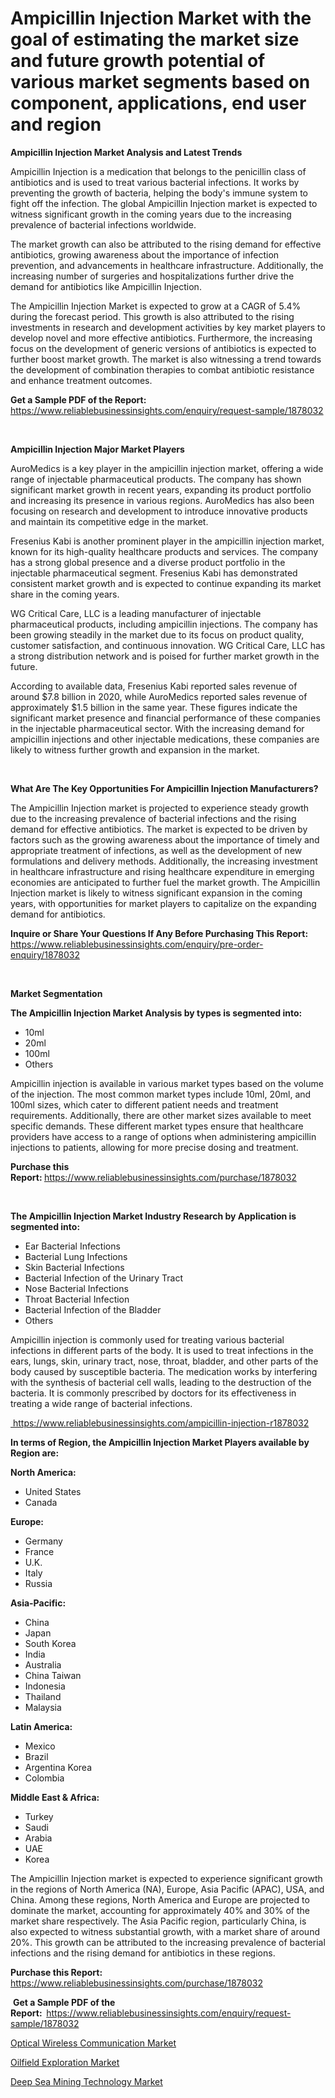 <p><h1>Ampicillin Injection Market with the goal of estimating the market size and future growth potential of various market segments based on component, applications, end user and region</h1></p><p><strong>Ampicillin Injection Market Analysis and Latest Trends</strong></p>
<p><p>Ampicillin Injection is a medication that belongs to the penicillin class of antibiotics and is used to treat various bacterial infections. It works by preventing the growth of bacteria, helping the body's immune system to fight off the infection. The global Ampicillin Injection market is expected to witness significant growth in the coming years due to the increasing prevalence of bacterial infections worldwide. </p><p>The market growth can also be attributed to the rising demand for effective antibiotics, growing awareness about the importance of infection prevention, and advancements in healthcare infrastructure. Additionally, the increasing number of surgeries and hospitalizations further drive the demand for antibiotics like Ampicillin Injection. </p><p>The Ampicillin Injection Market is expected to grow at a CAGR of 5.4% during the forecast period. This growth is also attributed to the rising investments in research and development activities by key market players to develop novel and more effective antibiotics. Furthermore, the increasing focus on the development of generic versions of antibiotics is expected to further boost market growth. The market is also witnessing a trend towards the development of combination therapies to combat antibiotic resistance and enhance treatment outcomes.</p></p>
<p><strong>Get a Sample PDF of the Report:&nbsp;</strong> <a href="https://www.reliablebusinessinsights.com/enquiry/request-sample/1878032">https://www.reliablebusinessinsights.com/enquiry/request-sample/1878032</a></p>
<p>&nbsp;</p>
<p><strong>Ampicillin Injection Major Market Players</strong></p>
<p><p>AuroMedics is a key player in the ampicillin injection market, offering a wide range of injectable pharmaceutical products. The company has shown significant market growth in recent years, expanding its product portfolio and increasing its presence in various regions. AuroMedics has also been focusing on research and development to introduce innovative products and maintain its competitive edge in the market.</p><p>Fresenius Kabi is another prominent player in the ampicillin injection market, known for its high-quality healthcare products and services. The company has a strong global presence and a diverse product portfolio in the injectable pharmaceutical segment. Fresenius Kabi has demonstrated consistent market growth and is expected to continue expanding its market share in the coming years.</p><p>WG Critical Care, LLC is a leading manufacturer of injectable pharmaceutical products, including ampicillin injections. The company has been growing steadily in the market due to its focus on product quality, customer satisfaction, and continuous innovation. WG Critical Care, LLC has a strong distribution network and is poised for further market growth in the future.</p><p>According to available data, Fresenius Kabi reported sales revenue of around $7.8 billion in 2020, while AuroMedics reported sales revenue of approximately $1.5 billion in the same year. These figures indicate the significant market presence and financial performance of these companies in the injectable pharmaceutical sector. With the increasing demand for ampicillin injections and other injectable medications, these companies are likely to witness further growth and expansion in the market.</p></p>
<p>&nbsp;</p>
<p><strong>What Are The Key Opportunities For Ampicillin Injection Manufacturers?</strong></p>
<p><p>The Ampicillin Injection market is projected to experience steady growth due to the increasing prevalence of bacterial infections and the rising demand for effective antibiotics. The market is expected to be driven by factors such as the growing awareness about the importance of timely and appropriate treatment of infections, as well as the development of new formulations and delivery methods. Additionally, the increasing investment in healthcare infrastructure and rising healthcare expenditure in emerging economies are anticipated to further fuel the market growth. The Ampicillin Injection market is likely to witness significant expansion in the coming years, with opportunities for market players to capitalize on the expanding demand for antibiotics.</p></p>
<p><strong>Inquire or Share Your Questions If Any Before Purchasing This Report:</strong> <a href="https://www.reliablebusinessinsights.com/enquiry/pre-order-enquiry/1878032">https://www.reliablebusinessinsights.com/enquiry/pre-order-enquiry/1878032</a></p>
<p>&nbsp;</p>
<p><strong>Market Segmentation</strong></p>
<p><strong>The Ampicillin Injection Market Analysis by types is segmented into:</strong></p>
<p><ul><li>10ml</li><li>20ml</li><li>100ml</li><li>Others</li></ul></p>
<p><p>Ampicillin injection is available in various market types based on the volume of the injection. The most common market types include 10ml, 20ml, and 100ml sizes, which cater to different patient needs and treatment requirements. Additionally, there are other market sizes available to meet specific demands. These different market types ensure that healthcare providers have access to a range of options when administering ampicillin injections to patients, allowing for more precise dosing and treatment.</p></p>
<p><strong>Purchase this Report:&nbsp;</strong><a href="https://www.reliablebusinessinsights.com/purchase/1878032">https://www.reliablebusinessinsights.com/purchase/1878032</a></p>
<p>&nbsp;</p>
<p><strong>The Ampicillin Injection Market Industry Research by Application is segmented into:</strong></p>
<p><ul><li>Ear Bacterial Infections</li><li>Bacterial Lung Infections</li><li>Skin Bacterial Infections</li><li>Bacterial Infection of the Urinary Tract</li><li>Nose Bacterial Infections</li><li>Throat Bacterial Infection</li><li>Bacterial Infection of the Bladder</li><li>Others</li></ul></p>
<p><p>Ampicillin injection is commonly used for treating various bacterial infections in different parts of the body. It is used to treat infections in the ears, lungs, skin, urinary tract, nose, throat, bladder, and other parts of the body caused by susceptible bacteria. The medication works by interfering with the synthesis of bacterial cell walls, leading to the destruction of the bacteria. It is commonly prescribed by doctors for its effectiveness in treating a wide range of bacterial infections.</p></p>
<p><a href="https://www.reliablebusinessinsights.com/ampicillin-injection-r1878032">&nbsp;https://www.reliablebusinessinsights.com/ampicillin-injection-r1878032</a></p>
<p><strong>In terms of Region, the Ampicillin Injection Market Players available by Region are:</strong></p>
<p>
    <p> <strong> North America: </strong>
        <ul>
            <li>United States</li>
            <li>Canada</li>
        </ul>
        </p> 
    <p> <strong> Europe: </strong>
        <ul>
            <li>Germany</li>
            <li>France</li>
            <li>U.K.</li>
            <li>Italy</li>
            <li>Russia</li>
        </ul>
        </p> 
    <p> <strong> Asia-Pacific: </strong>
        <ul>
            <li>China</li>
            <li>Japan</li>
            <li>South Korea</li>
            <li>India</li>
            <li>Australia</li>
            <li>China Taiwan</li>
            <li>Indonesia</li>
            <li>Thailand</li>
            <li>Malaysia</li>
        </ul>
        </p> 
    <p> <strong> Latin America: </strong>
        <ul>
            <li>Mexico</li>
            <li>Brazil</li>
            <li>Argentina Korea</li>
            <li>Colombia</li>
        </ul>
        </p> 
    <p> <strong> Middle East & Africa: </strong>
        <ul>
            <li>Turkey</li>
            <li>Saudi</li>
            <li>Arabia</li>
            <li>UAE</li>
            <li>Korea</li>
        </ul>
    </p>
    </p>
<p><p>The Ampicillin Injection market is expected to experience significant growth in the regions of North America (NA), Europe, Asia Pacific (APAC), USA, and China. Among these regions, North America and Europe are projected to dominate the market, accounting for approximately 40% and 30% of the market share respectively. The Asia Pacific region, particularly China, is also expected to witness substantial growth, with a market share of around 20%. This growth can be attributed to the increasing prevalence of bacterial infections and the rising demand for antibiotics in these regions.</p></p>
<p><strong>Purchase this Report: </strong><a href="https://www.reliablebusinessinsights.com/purchase/1878032">https://www.reliablebusinessinsights.com/purchase/1878032</a></p>
<p>&nbsp;<strong>Get a Sample PDF of the Report:&nbsp;&nbsp;</strong><a href="https://www.reliablebusinessinsights.com/enquiry/request-sample/1878032">https://www.reliablebusinessinsights.com/enquiry/request-sample/1878032</a></p>
<p><strong></strong></p>
<p><p><a href="https://github.com/thuyvuongpk111/Market-Research-Report-List-1/blob/main/optical-wireless-communication-market.md">Optical Wireless Communication Market</a></p><p><a href="https://github.com/lylyparadise/Market-Research-Report-List-4/blob/main/oilfield-exploration-market.md">Oilfield Exploration Market</a></p><p><a href="https://github.com/GroverBarry/Market-Research-Report-List-6/blob/main/deep-sea-mining-technology-market.md">Deep Sea Mining Technology Market</a></p></p>